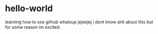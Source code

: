 # hello-world
learning how to use github
whatsup jejeejej i dont know shit about this but for some reason im excited.
